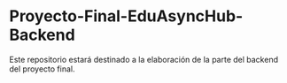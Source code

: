 # Proyecto-Final-EduAsyncHub-Backend
Este repositorio estará destinado a la elaboración de la parte del backend del proyecto final.
